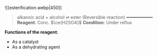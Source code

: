 ![[esterification.webp|450]]

> alkanoic acid + alcohol ⇌ ester (Reversible reaction)
> ━━━━━━━━━━
> **Reagent**: Conc. $\ce{H2SO4}$
> **Condition**: Under reflux

**Functions of the reagent**:
- As a catalyst
- As a dehydrating agent


